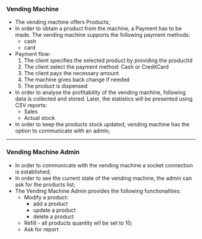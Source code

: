 ### Vending Machine ###

* The vending machine offers Products; 
* In order to obtain a product from the machine, a Payment has to be made. The vending machine supports the following payment methods: 
  * cash
  * card
* Payment flow:
  1. The client specifies the selected product by providing the productId
  2. The client select the payment method: Cash or CreditCard
  3. The client pays the necessary amount
  4. The machine gives back change if needed
  5. The product is dispensed
* In order to analyse the profitability of the vending machine, following data is collected and stored. Later, the statistics will be presented using CSV reports:
  * Sales
  * Actual stock
* In order to keep the products stock updated, vending machine has the option to communicate with an admin;
- - - -
### Vending Machine Admin ###

* In order to communicate with the vending machine a socket connection is established;
* In order to see the current state of the vending machine, the admin can ask for the products list;
* The Vending Machine Admin provides the following functionalities:
  * Modify a product:
    * add a product
    * update a product
    * delete a product
  * Refill - all products quantity wll be set to 10; 
  * Ask for report


  





